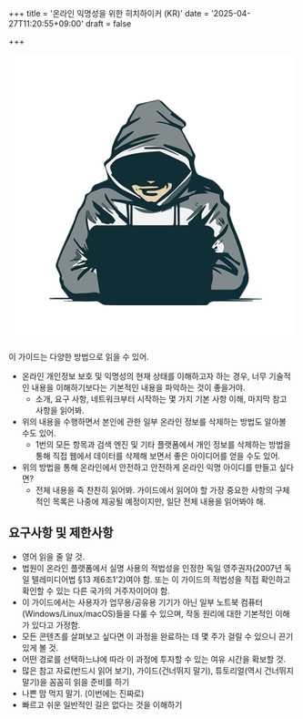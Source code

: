 +++
title = '온라인 익명성을 위한 히치하이커 (KR)'
date = '2025-04-27T11:20:55+09:00'
draft = false

+++
<link rel="stylesheet" href="/css/main.css">
<p align="center">
<img src="/images/profile.png" alt="Image Alt Text" class="center-image" />
</p>

이 가이드는 다양한 방법으로 읽을 수 있어.

- 온라인 개인정보 보호 및 익명성의 현재 상태를 이해하고자 하는 경우, 너무 기술적인 내용을 이해하기보다는 기본적인 내용을 파악하는 것이 좋을거야.
    - 소개, 요구 사항, 네트워크부터 시작하는 몇 가지 기본 사항 이해, 마지막 참고 사항을 읽어봐.
- 위의 내용을 수행하면서 본인에 관한 일부 온라인 정보를 삭제하는 방법도 알아볼 수도 있어.
    - 1번의 모든 항목과 검색 엔진 및 기타 플랫폼에서 개인 정보를 삭제하는 방법을 통해 직접 웹에서 데이터를 삭제해 보면서 좋은 아이디어를 얻을 수도 있어.
- 위의 방법을 통해 온라인에서 안전하고 안전하게 온라인 익명 아이디를 만들고 싶다면?
    - 전체 내용을 죽 찬찬히 읽어봐. 가이드에서 읽어야 할 가장 중요한 사항의 구체적인 목록은 나중에 제공될 예정이지만, 일단 전체 내용을 읽어봐야 해.


## 요구사항 및 제한사항

- 영어 읽을 줄 알 것.
- 법원이 온라인 플랫폼에서 실명 사용의 적법성을 인정한 독일 영주권자(2007년 독일 텔레미디어법 §13 제6조1'2)여야 함. 또는 이 가이드의 적법성을 직접 확인하고 확인할 수 있는 다른 국가의 거주자이어야 함.
- 이 가이드에서는 사용자가 업무용/공유용 기기가 아닌 일부 노트북 컴퓨터 (Windows/Linux/macOS)들을 다룰 수 있으며, 작동 원리에 대한 기본적인 이해가 있다고 가정함.
- 모든 콘텐츠를 살펴보고 싶다면 이 과정을 완료하는 데 몇 주가 걸릴 수 있으니 끈기있게 볼 것.
- 어떤 경로를 선택하느냐에 따라 이 과정에 투자할 수 있는 여유 시간을 확보할 것.
- 많은 참고 자료(반드시 읽어 보기), 가이드(건너뛰지 말기), 튜토리얼(역시 건너뛰지 말기)을 꼼꼼히 읽을 준비를 하기
- 나쁜 맘 먹지 말기. (이번에는 진짜로)
- 빠르고 쉬운 일반적인 길은 없다는 것을 이해하기